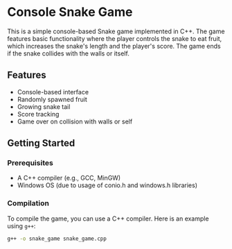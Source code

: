 # Console Snake Game

This is a simple console-based Snake game implemented in C++. The game features basic functionality where the player controls the snake to eat fruit, which increases the snake's length and the player's score. The game ends if the snake collides with the walls or itself.

## Features

- Console-based interface
- Randomly spawned fruit
- Growing snake tail
- Score tracking
- Game over on collision with walls or self

## Getting Started

### Prerequisites

- A C++ compiler (e.g., GCC, MinGW)
- Windows OS (due to usage of conio.h and windows.h libraries)

### Compilation

To compile the game, you can use a C++ compiler. Here is an example using `g++`:

```sh
g++ -o snake_game snake_game.cpp
